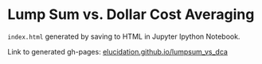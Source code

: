# Lump Sum vs. Dollar Cost Averaging

`index.html` generated by saving to HTML in Jupyter Ipython Notebook.

Link to generated gh-pages: [elucidation.github.io/lumpsum_vs_dca](http://elucidation.github.io/lumpsum_vs_dca)

